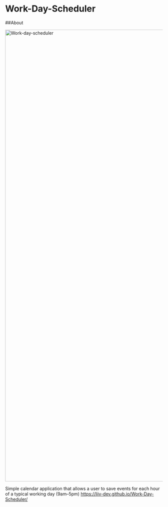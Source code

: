 # Work-Day-Scheduler

##About

<img width="1440" alt="Work-day-scheduler" src="https://github.com/Liiv-Dev/Work-Day-Scheduler/assets/90412259/14631e73-e0e3-4667-ae2f-ef1f4aac9691">


Simple calendar application that allows a user to save events for each hour of a typical working day (9am–5pm)
https://liiv-dev.github.io/Work-Day-Scheduler/
